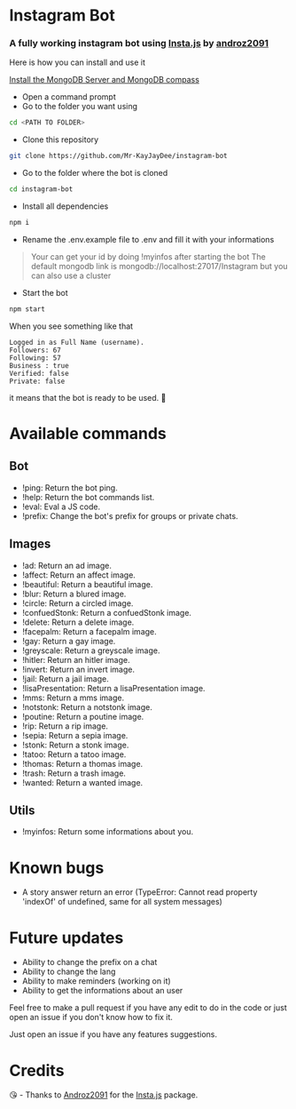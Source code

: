 # Instagram Bot
### A fully working instagram bot using [Insta.js](https://github.com/Androz2091/insta.js) by [androz2091](https://github.com/Androz2091)

Here is how you can install and use it

[Install the MongoDB Server and MongoDB compass](https://www.mongodb.com/)


- Open a command prompt
- Go to the folder you want using 
```bash
cd <PATH TO FOLDER>
```

- Clone this repository

```bash
git clone https://github.com/Mr-KayJayDee/instagram-bot
```

- Go to the folder where the bot is cloned

```bash 
cd instagram-bot
```
 - Install all dependencies

```bash
npm i
```

- Rename the .env.example file to .env and fill it with your informations
> Your can get your id by doing !myinfos after starting the bot
> The default mongodb link is mongodb://localhost:27017/Instagram but you can also use a cluster

- Start the bot 

```bash
npm start
```

When you see something like that

```
Logged in as Full Name (username).
Followers: 67
Following: 57
Business : true
Verified: false
Private: false
``` 
it means that the bot is ready to be used. 🎉



# Available commands 

## Bot
- !ping: Return the bot ping.
- !help: Return the bot commands list.
- !eval: Eval a JS code.
- !prefix: Change the bot's prefix for groups or private chats.


## Images 
- !ad: Return an ad image.
- !affect: Return an affect image.
- !beautiful: Return a beautiful image.
- !blur: Return a blured image.
- !circle: Return a circled image.
- !confuedStonk: Return a confuedStonk image.
- !delete: Return a delete image.
- !facepalm: Return a facepalm image.
- !gay: Return a gay image.
- !greyscale: Return a greyscale image.
- !hitler: Return an hitler image.
- !invert: Return an invert image.
- !jail: Return a jail image.
- !lisaPresentation: Return a lisaPresentation image.
- !mms: Return a mms image.
- !notstonk: Return a notstonk image.
- !poutine: Return a poutine image.
- !rip: Return a rip image.
- !sepia: Return a sepia image.
- !stonk: Return a stonk image.
- !tatoo: Return a tatoo image.
- !thomas: Return a thomas image.
- !trash: Return a trash image.
- !wanted: Return a wanted image.

## Utils
- !myinfos: Return some informations about you.

# Known bugs

- A story answer return an error (TypeError: Cannot read property 'indexOf' of undefined, same for all system messages)

# Future updates 

- Ability to change the prefix on a chat
- Ability to change the lang
- Ability to make reminders (working on it)
- Ability to get the informations about an user

Feel free to make a pull request if you have any edit to do in the code or just open an issue if you don't know how to fix it.

Just open an issue if you have any features suggestions. 

# Credits

😘 - Thanks to [Androz2091](https://github.com/Androz2091) for the [Insta.js](https://github.com/Androz2091/insta.js) package.
